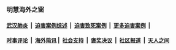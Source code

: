 
### 明慧海外之窗

####  [武汉肺炎](indexes/365.md?t=03082000) &nbsp;|&nbsp;  [迫害案例综述](indexes/328.md?t=03082000) &nbsp;|&nbsp; [迫害致死案例](indexes/277.md?t=03082000)  &nbsp;|&nbsp; [更多迫害案例](indexes/81.md?t=03082000)  &nbsp;|&nbsp; 
####  [时事评论](indexes/19.md?t=03082000) &nbsp;|&nbsp; [海外简讯](indexes/245.md?t=03082000)&nbsp;|&nbsp;  [社会支持](indexes/140.md?t=03082000) &nbsp;|&nbsp; [褒奖决议](indexes/282.md?t=03082000) &nbsp;|&nbsp; [社区报道](indexes/91.md?t=03082000)  &nbsp;|&nbsp; [天人之间](indexes/78.md?t=03082000) 

